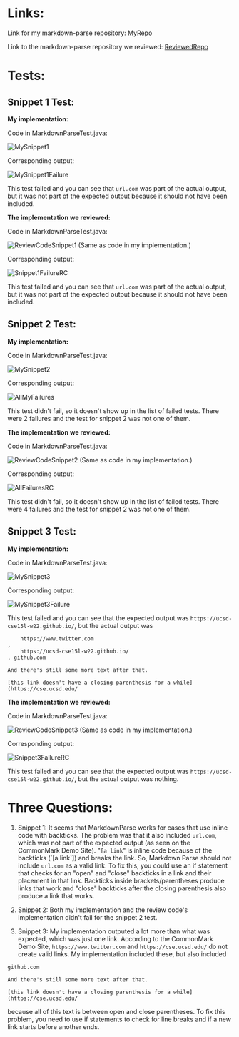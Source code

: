 # Links: 

Link for my markdown-parse repository: [MyRepo](https://github.com/mariawaseem/markdown-parse.git)

Link to the markdown-parse repository we reviewed: [ReviewedRepo](https://github.com/IncogOwl/markdown-parse.git)

# Tests:
## Snippet 1 Test:

__My implementation:__

Code in MarkdownParseTest.java:

![MySnippet1](mysnippet1test.png)

Corresponding output:

![MySnippet1Failure](mysnippet1fail.png)

This test failed and you can see that `url.com` was part of the actual output, but it was not part of the expected output because it should not have been included.

__The implementation we reviewed:__

Code in MarkdownParseTest.java:

![ReviewCodeSnippet1](reviewcodesnippet1.png)
(Same as code in my implementation.)

Corresponding output:

![Snippet1FailureRC](snippet1error.png)

This test failed and you can see that `url.com` was part of the actual output, but it was not part of the expected output because it should not have been included. 

## Snippet 2 Test:

__My implementation:__

Code in MarkdownParseTest.java:

![MySnippet2](mysnippet2test.png)

Corresponding output:

![AllMyFailures](allmysnippetfails.png)

This test didn't fail, so it doesn't show up in the list of failed tests. There were 2 failures and the test for snippet 2 was not one of them.

__The implementation we reviewed:__

Code in MarkdownParseTest.java:

![ReviewCodeSnippet2](reviewcodesnippet2.png)
(Same as code in my implementation.)

Corresponding output:

![AllFailuresRC](reviewcodetestsfailed.png)

This test didn't fail, so it doesn't show up in the list of failed tests. There were 4 failures and the test for snippet 2 was not one of them.

## Snippet 3 Test:

__My implementation:__

Code in MarkdownParseTest.java:

![MySnippet3](mysnippet3test.png)

Corresponding output:

![MySnippet3Failure](mysnippet3fail.png)

This test failed and you can see that the expected output was `https://ucsd-cse15l-w22.github.io/`, but the actual output was 
```
    https://www.twitter.com
, 
    https://ucsd-cse15l-w22.github.io/
, github.com

And there's still some more text after that.

[this link doesn't have a closing parenthesis for a while](https://cse.ucsd.edu/
```


__The implementation we reviewed:__

Code in MarkdownParseTest.java:

![ReviewCodeSnippet3](reviewcodesnippet3.png)
(Same as code in my implementation.)

Corresponding output:

![Snippet3FailureRC](snippet3error.png)

This test failed and you can see that the expected output was `https://ucsd-cse15l-w22.github.io/`, but the actual output was nothing.

# Three Questions:

1. Snippet 1: It seems that MarkdownParse works for cases that use inline code with backticks. The problem was that it also included `url.com`, which was not part of the expected output (as seen on the CommonMark Demo Site). "`[a link`" is inline code because of the backticks (\`[a link\`]) and breaks the link. So, Markdown Parse should not include `url.com` as a valid link. To fix this, you could use an if statement that checks for an "open" and "close" backticks in a link and their placement in that link. Backticks inside brackets/parentheses produce links that work and "close" backticks after the closing parenthesis also produce a link that works.

2. Snippet 2: Both my implementation and the review code's implementation didn't fail for the snippet 2 test.

3. Snippet 3: My implementation outputed a lot more than what was expected, which was just one link. According to the CommonMark Demo Site, `https://www.twitter.com` and `https://cse.ucsd.edu/` do not create valid links. My implementation included these, but also included 
```
github.com

And there's still some more text after that.

[this link doesn't have a closing parenthesis for a while](https://cse.ucsd.edu/
```
because all of this text is between open and close parentheses. To fix this problem, you need to use if statements to check for line breaks and if a new link starts before another ends.
